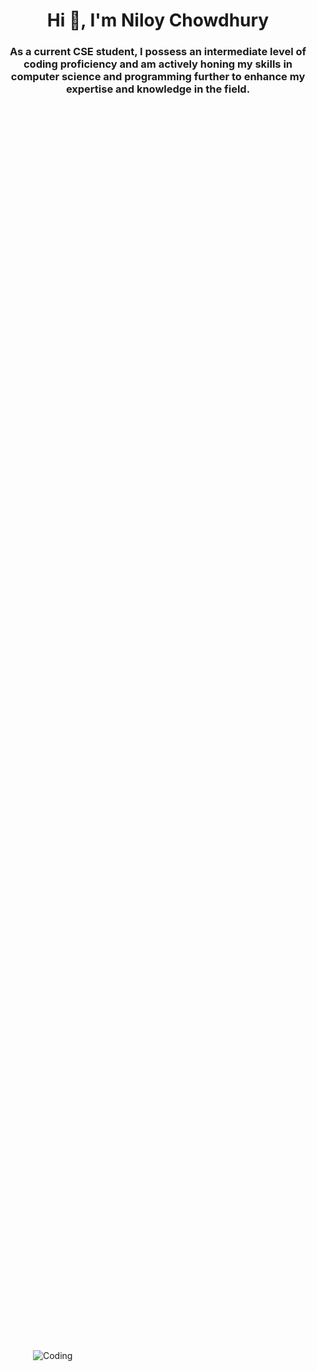 <h1 align="center">Hi 👋, I'm Niloy Chowdhury</h1>
<h3 align="center">As a current CSE student, I possess an intermediate level of coding proficiency and am actively honing my skills in computer science and programming further to enhance my expertise and knowledge in the field.</h3>
<div style="display: flex; justify-content: center; align-items: center; height: 100vh;">
    <img alt="Coding" width="400" src="https://media3.giphy.com/media/v1.Y2lkPTc5MGI3NjExZHl4MnBjZmU5dXQyaGt5M2FnNWRqeXlvYWZjZnZhMzNiY21ydzBvbSZlcD12MV9pbnRlcm5hbF9naWZfYnlfaWQmY3Q9Zw/78XCFBGOlS6keY1Bil/giphy.gif">
</div>

<p align="left"> <img src="https://komarev.com/ghpvc/?username=niloy9096&label=Profile%20views&color=0e75b6&style=flat" alt="niloy9096" /> </p>

<p align="left"> <a href="https://twitter.com/niloy18696739" target="blank"><img src="https://img.shields.io/twitter/follow/niloy18696739?logo=twitter&style=for-the-badge" alt="niloy18696739" /></a> </p>

- 🌱 I’m currently learning **Nothing🫥**

- 📫Reach me here➡️ **niloy6909@gmail.com**

<h3 align="left">Connect with me:</h3>
<p align="left">
<a href="https://twitter.com/niloy18696739" target="blank"><img align="center" src="https://raw.githubusercontent.com/rahuldkjain/github-profile-readme-generator/master/src/images/icons/Social/twitter.svg" alt="niloy18696739" height="30" width="40" /></a>
<a href="https://fb.com/https://www.facebook.com/niloy6909" target="blank"><img align="center" src="https://raw.githubusercontent.com/rahuldkjain/github-profile-readme-generator/master/src/images/icons/Social/facebook.svg" alt="https://www.facebook.com/niloy6909" height="30" width="40" /></a>
<a href="https://instagram.com/niloy_0_" target="blank"><img align="center" src="https://raw.githubusercontent.com/rahuldkjain/github-profile-readme-generator/master/src/images/icons/Social/instagram.svg" alt="niloy_0_" height="30" width="40" /></a>
</p>

<h3 align="left">Languages and Tools:</h3>
<p align="left"> <a href="https://www.cprogramming.com/" target="_blank" rel="noreferrer"> <img src="https://raw.githubusercontent.com/devicons/devicon/master/icons/c/c-original.svg" alt="c" width="40" height="40"/> </a> <a href="https://www.adobe.com/in/products/illustrator.html" target="_blank" rel="noreferrer"> <img src="https://www.vectorlogo.zone/logos/adobe_illustrator/adobe_illustrator-icon.svg" alt="illustrator" width="40" height="40"/> </a> <a href="https://www.java.com" target="_blank" rel="noreferrer"> <img src="https://raw.githubusercontent.com/devicons/devicon/master/icons/java/java-original.svg" alt="java" width="40" height="40"/> </a> <a href="https://www.photoshop.com/en" target="_blank" rel="noreferrer"> <img src="https://raw.githubusercontent.com/devicons/devicon/master/icons/photoshop/photoshop-line.svg" alt="photoshop" width="40" height="40"/> </a> <a href="https://www.python.org" target="_blank" rel="noreferrer"> <img src="https://raw.githubusercontent.com/devicons/devicon/master/icons/python/python-original.svg" alt="python" width="40" height="40"/> </a> <a href="https://unity.com/" target="_blank" rel="noreferrer"> <img src="https://www.vectorlogo.zone/logos/unity3d/unity3d-icon.svg" alt="unity" width="40" height="40"/> </a> <a href="https://unrealengine.com/" target="_blank" rel="noreferrer"> <img src="https://raw.githubusercontent.com/kenangundogan/fontisto/036b7eca71aab1bef8e6a0518f7329f13ed62f6b/icons/svg/brand/unreal-engine.svg" alt="unreal" width="40" height="40"/> </a> </p>

<p><img align="left" src="https://github-readme-stats.vercel.app/api/top-langs?username=niloy9096&show_icons=true&locale=en&layout=compact" alt="niloy9096" /></p>

<p>&nbsp;<img align="center" src="https://github-readme-stats.vercel.app/api?username=niloy9096&show_icons=true&locale=en" alt="niloy9096" /></p>

<p><img align="center" src="https://github-readme-streak-stats.herokuapp.com/?user=niloy9096&" alt="niloy9096" /></p>
